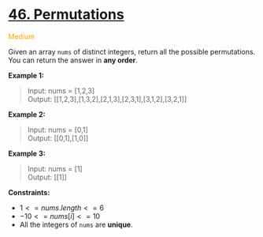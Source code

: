 # [46. Permutations](https://leetcode.com/problems/permutations/description)

<span style="color:orange">Medium<span>

Given an array `nums` of distinct integers, return all the possible permutations. You can return the answer in **any order**.

 

**Example 1:**

> Input: nums = [1,2,3]  
Output: [[1,2,3],[1,3,2],[2,1,3],[2,3,1],[3,1,2],[3,2,1]]

**Example 2:** 

> Input: nums = [0,1]  
Output: [[0,1],[1,0]]  

**Example 3:**

> Input: nums = [1]  
Output: [[1]]
 

**Constraints:**

- $1 <= nums.length <= 6$
- $-10 <= nums[i] <= 10$
- All the integers of `nums` are **unique**.